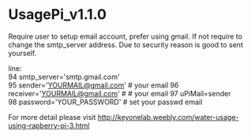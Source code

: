 # UsagePi_v1.1.0
Require user to setup email account, prefer using gmail. If not require to change the smtp_server address.
Due to security reason is good to sent yourself. 

line:  
94  smtp_server='smtp.gmail.com'    
95  sender='YOURMAIL@gmail.com'     # your email
96  receiver='YOURMAIL@gmail.com'   # # your email
97  uPiMail=sender                  
98  password='YOUR_PASSWORD'       # set your passwd email



For more detail please visit http://keyonelab.weebly.com/water-usage-using-rapberry-pi-3.html
